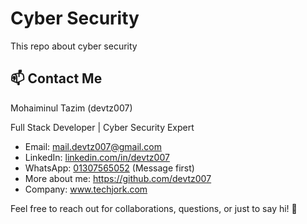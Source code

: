 <h1>Cyber Security</h1>
<p>This repo about cyber security</p>

<h2>📫 Contact Me</h2>
<p>Mohaiminul Tazim (devtz007)</p>
<p>Full Stack Developer | Cyber Security Expert </p>

<ul>
  <li>Email: <a href="mailto:mail.devtz007@gmail.com">mail.devtz007@gmail.com</a></li>
  <li>LinkedIn: <a href="https://www.linkedin.com/in/devtz007/" target="_blank" rel="noopener noreferrer">linkedin.com/in/devtz007</a></li>
  <li>WhatsApp: <a href="https://wa.me/01307565052" target="_blank" rel="noopener noreferrer">01307565052</a> (Message first)</li>
  <li>More about me: <a href="https://github.com/devtz007" target="_blank" rel="noopener noreferrer">https://github.com/devtz007</a></li>
  <li>Company: <a href="https://www.techjork.com" target="_blank" rel="noopener noreferrer">www.techjork.com</a></li>
</ul>

<p>Feel free to reach out for collaborations, questions, or just to say hi! 👋</p>
